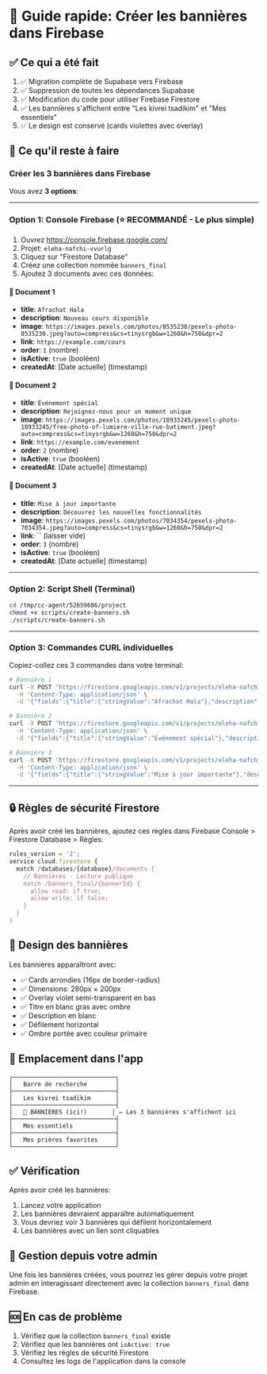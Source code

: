 # 🚀 Guide rapide: Créer les bannières dans Firebase

## ✅ Ce qui a été fait

1. ✅ Migration complète de Supabase vers Firebase
2. ✅ Suppression de toutes les dépendances Supabase
3. ✅ Modification du code pour utiliser Firebase Firestore
4. ✅ Les bannières s'affichent entre "Les kivrei tsadikim" et "Mes essentiels"
5. ✅ Le design est conservé (cards violettes avec overlay)

## 🎯 Ce qu'il reste à faire

### Créer les 3 bannières dans Firebase

Vous avez **3 options**:

---

### Option 1: Console Firebase (⭐ RECOMMANDÉ - Le plus simple)

1. Ouvrez https://console.firebase.google.com/
2. Projet: `eleha-nafchi-vvurlg`
3. Cliquez sur "Firestore Database"
4. Créez une collection nommée `banners_final`
5. Ajoutez 3 documents avec ces données:

#### 📌 Document 1
- **title**: `Afrachat Hala`
- **description**: `Nouveau cours disponible`
- **image**: `https://images.pexels.com/photos/8535230/pexels-photo-8535230.jpeg?auto=compress&cs=tinysrgb&w=1260&h=750&dpr=2`
- **link**: `https://example.com/cours`
- **order**: `1` (nombre)
- **isActive**: `true` (booléen)
- **createdAt**: [Date actuelle] (timestamp)

#### 📌 Document 2
- **title**: `Événement spécial`
- **description**: `Rejoignez-nous pour un moment unique`
- **image**: `https://images.pexels.com/photos/18933245/pexels-photo-18933245/free-photo-of-lumiere-ville-rue-batiment.jpeg?auto=compress&cs=tinysrgb&w=1260&h=750&dpr=2`
- **link**: `https://example.com/evenement`
- **order**: `2` (nombre)
- **isActive**: `true` (booléen)
- **createdAt**: [Date actuelle] (timestamp)

#### 📌 Document 3
- **title**: `Mise à jour importante`
- **description**: `Découvrez les nouvelles fonctionnalités`
- **image**: `https://images.pexels.com/photos/7034354/pexels-photo-7034354.jpeg?auto=compress&cs=tinysrgb&w=1260&h=750&dpr=2`
- **link**: `` (laisser vide)
- **order**: `3` (nombre)
- **isActive**: `true` (booléen)
- **createdAt**: [Date actuelle] (timestamp)

---

### Option 2: Script Shell (Terminal)

```bash
cd /tmp/cc-agent/52659686/project
chmod +x scripts/create-banners.sh
./scripts/create-banners.sh
```

---

### Option 3: Commandes CURL individuelles

Copiez-collez ces 3 commandes dans votre terminal:

```bash
# Bannière 1
curl -X POST 'https://firestore.googleapis.com/v1/projects/eleha-nafchi-vvurlg/databases/(default)/documents/banners_final?key=AIzaSyAqEnl-7J76qu5eOMvQtvbhNlqEaMDfa2k' \
  -H 'Content-Type: application/json' \
  -d '{"fields":{"title":{"stringValue":"Afrachat Hala"},"description":{"stringValue":"Nouveau cours disponible"},"image":{"stringValue":"https://images.pexels.com/photos/8535230/pexels-photo-8535230.jpeg?auto=compress&cs=tinysrgb&w=1260&h=750&dpr=2"},"link":{"stringValue":"https://example.com/cours"},"order":{"integerValue":"1"},"isActive":{"booleanValue":true},"createdAt":{"timestampValue":"2025-10-05T21:00:00.000Z"}}}'

# Bannière 2
curl -X POST 'https://firestore.googleapis.com/v1/projects/eleha-nafchi-vvurlg/databases/(default)/documents/banners_final?key=AIzaSyAqEnl-7J76qu5eOMvQtvbhNlqEaMDfa2k' \
  -H 'Content-Type: application/json' \
  -d '{"fields":{"title":{"stringValue":"Événement spécial"},"description":{"stringValue":"Rejoignez-nous pour un moment unique"},"image":{"stringValue":"https://images.pexels.com/photos/18933245/pexels-photo-18933245/free-photo-of-lumiere-ville-rue-batiment.jpeg?auto=compress&cs=tinysrgb&w=1260&h=750&dpr=2"},"link":{"stringValue":"https://example.com/evenement"},"order":{"integerValue":"2"},"isActive":{"booleanValue":true},"createdAt":{"timestampValue":"2025-10-05T21:00:00.000Z"}}}'

# Bannière 3
curl -X POST 'https://firestore.googleapis.com/v1/projects/eleha-nafchi-vvurlg/databases/(default)/documents/banners_final?key=AIzaSyAqEnl-7J76qu5eOMvQtvbhNlqEaMDfa2k' \
  -H 'Content-Type: application/json' \
  -d '{"fields":{"title":{"stringValue":"Mise à jour importante"},"description":{"stringValue":"Découvrez les nouvelles fonctionnalités"},"image":{"stringValue":"https://images.pexels.com/photos/7034354/pexels-photo-7034354.jpeg?auto=compress&cs=tinysrgb&w=1260&h=750&dpr=2"},"link":{"stringValue":""},"order":{"integerValue":"3"},"isActive":{"booleanValue":true},"createdAt":{"timestampValue":"2025-10-05T21:00:00.000Z"}}}'
```

---

## 🔒 Règles de sécurité Firestore

Après avoir créé les bannières, ajoutez ces règles dans Firebase Console > Firestore Database > Règles:

```javascript
rules_version = '2';
service cloud.firestore {
  match /databases/{database}/documents {
    // Bannières - Lecture publique
    match /banners_final/{bannerId} {
      allow read: if true;
      allow write: if false;
    }
  }
}
```

## 🎨 Design des bannières

Les bannières apparaîtront avec:
- ✅ Cards arrondies (16px de border-radius)
- ✅ Dimensions: 280px × 200px
- ✅ Overlay violet semi-transparent en bas
- ✅ Titre en blanc gras avec ombre
- ✅ Description en blanc
- ✅ Défilement horizontal
- ✅ Ombre portée avec couleur primaire

## 📍 Emplacement dans l'app

```
┌─────────────────────────────┐
│   Barre de recherche        │
├─────────────────────────────┤
│   Les kivrei tsadikim       │
├─────────────────────────────┤
│   🎯 BANNIÈRES (ici!)       │ ← Les 3 bannières s'affichent ici
├─────────────────────────────┤
│   Mes essentiels            │
├─────────────────────────────┤
│   Mes prières favorites     │
└─────────────────────────────┘
```

## ✅ Vérification

Après avoir créé les bannières:

1. Lancez votre application
2. Les bannières devraient apparaître automatiquement
3. Vous devriez voir 3 bannières qui défilent horizontalement
4. Les bannières avec un lien sont cliquables

## 📱 Gestion depuis votre admin

Une fois les bannières créées, vous pourrez les gérer depuis votre projet admin en interagissant directement avec la collection `banners_final` dans Firebase.

## 🆘 En cas de problème

1. Vérifiez que la collection `banners_final` existe
2. Vérifiez que les bannières ont `isActive: true`
3. Vérifiez les règles de sécurité Firestore
4. Consultez les logs de l'application dans la console
